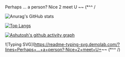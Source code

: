 Perhaps ... a person?
Nice 2 meet U ~~ (*^^ /
<!---
CookieFNP/CookieFNP is a ✨ special ✨ repository because its `README.md` (this file) appears on your GitHub profile.
You can click the Preview link to take a look at your changes.
--->

![Anurag's GitHub stats](https://github-readme-stats.vercel.app/api?username=CookieFNP&show_icons=true&bg_color=00000000)

[![Top Langs](https://github-readme-stats.vercel.app/api/top-langs/?username=CookieFNP)](https://github.com/anuraghazra/github-readme-stats)

[![Ashutosh's github activity graph](https://github-readme-activity-graph.vercel.app/graph?username=CookieFNP&theme=react-dark)](https://github.com/ashutosh00710/github-readme-activity-graph)




![Typing SVG](https://readme-typing-svg.demolab.com/?lines=Perhaps+...+a+person?;Nice+2+meet+U+~~ (*^^ /)
